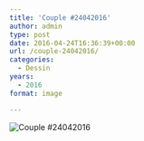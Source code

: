 ```yaml
---
title: 'Couple #24042016'
author: admin
type: post
date: 2016-04-24T16:36:39+00:00
url: /couple-24042016/
categories:
  - Dessin
years:
  - 2016
format: image

---
```

![Couple #24042016](./img_0366.jpg)